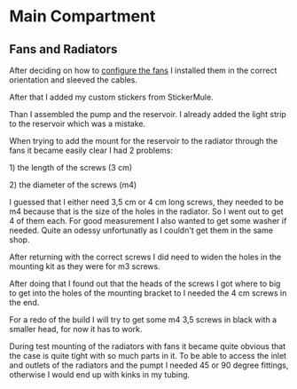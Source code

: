 # Main Compartment

## Fans and Radiators

After deciding on how to [configure the fans](../assembling-the-build.md#radiators-and-fans) I installed them in the correct orientation and sleeved the cables.

After that I added my custom stickers from StickerMule.

Than I assembled the pump and the reservoir. I already added the light strip to the reservoir which was a mistake.

When trying to add the mount for the reservoir to the radiator through the fans it became easily clear I had 2 problems:

1\) the length of the screws \(3 cm\)

2\) the diameter of the screws \(m4\)

I guessed that I either need 3,5 cm or 4 cm long screws, they needed to be m4 because that is the size of the holes in the radiator. So I went out to get 4 of them each. For good measurement I also wanted to get some washer if needed. Quite an odessy unfortunatly as I couldn't get them in the same shop.

After returning with the correct screws I did need to widen the holes in the mounting kit as they were for m3 screws.

After doing that I found out that the heads of the screws I got where to big to get into the holes of the mounting bracket to I needed the 4 cm screws in the end.

For a redo of the build I will try to get some m4 3,5 screws in black with a smaller head, for now it has to work.

During test mounting of the radiators with fans it became quite obvious that the case is quite tight with so much parts in it. To be able to access the inlet and outlets of the radiators and the pumpt I needed 45 or 90 degree fittings, otherwise I would end up with kinks in my tubing.

